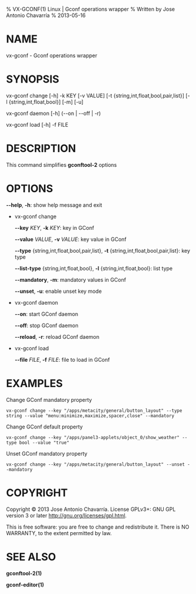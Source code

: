 % VX-GCONF(1) Linux | Gconf operations wrapper
% Written by Jose Antonio Chavarría
% 2013-05-16

NAME
====
vx-gconf - Gconf operations wrapper

SYNOPSIS
========
vx-gconf change [-h] -k KEY [-v VALUE]
          [-t {string,int,float,bool,pair,list}]
          [-l {string,int,float,bool}] [-m] [-u]

vx-gconf daemon [-h] (--on | --off | -r)

vx-gconf load [-h] -f FILE

DESCRIPTION
===========
This command simplifies **gconftool-2** options

OPTIONS
=======
**--help**, **-h**: show help message and exit

* vx-gconf change

    **--key** _KEY_, **-k** _KEY_: key in GConf

    **--value** _VALUE_, **-v** _VALUE_: key value in GConf

    **--type** {string,int,float,bool,pair,list}, **-t** {string,int,float,bool,pair,list}: key type

    **--list-type** {string,int,float,bool}, **-l** {string,int,float,bool}: list type

    **--mandatory**, **-m**: mandatory values in GConf

    **--unset**, **-u**: enable unset key mode

* vx-gconf daemon

    **--on**: start GConf daemon

    **--off**: stop GConf daemon

    **--reload**, **-r**: reload GConf daemon

* vx-gconf load

    **--file** _FILE_, **-f** _FILE_: file to load in GConf

EXAMPLES
========
Change GConf mandatory property

    vx-gconf change --key "/apps/metacity/general/button_layout" --type string --value "menu:minimize,maximize,spacer,close" --mandatory

Change GConf default property

    vx-gconf change --key "/apps/panel3-applets/object_0/show_weather" --type bool --value "true"

Unset GConf mandatory property

    vx-gconf change --key "/apps/metacity/general/button_layout" --unset --mandatory

COPYRIGHT
=========
Copyright © 2013 Jose Antonio Chavarría. License GPLv3+: GNU GPL version 3 or later <http://gnu.org/licenses/gpl.html>.

This is free software: you are free to change and redistribute it.  There is NO WARRANTY, to the extent permitted by law.

SEE ALSO
========
**gconftool-2(1)**

**gconf-editor(1)**
